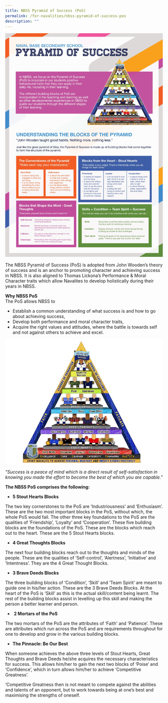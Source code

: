 ```yaml
---
title: NBSS Pyramid of Success (PoS)
permalink: /for-navalities/nbss-pyramid-of-success-pos
description: ""
---
```

<img src="/images/p1.jpg">
<p>The NBSS Pyramid of Success (PoS) is adopted from John Wooden&rsquo;s theory of success and is an anchor to promoting character and achieving success in NBSS. It is also aligned to Thomas Lickona&rsquo;s Performance &amp; Moral Character traits which allow Navalites to develop holistically during their years in NBSS.<strong><br /></strong></p>
<p><strong>Why NBSS PoS<br /></strong>The PoS allows NBSS to</p>
<ul>
<li>Establish a common understanding of what success is and how to go about achieving success,&nbsp;</li>
<li>Develop both performance and moral character traits,&nbsp;</li>
<li>Acquire the right values and attitudes, where the battle is towards self and not against others to achieve and excel.</li>
</ul>
<img src="/images/p2.jpg">
<p><em>"Success is a peace of mind which is a direct result of self-satisfaction in knowing you made the effort to become the best of which you are capable."</em></p>
<p><strong>The NBSS PoS comprises the following:</strong></p>
<ul>
<li><strong>5 Stout Hearts Blocks</strong></li>
</ul>
<p>The two key cornerstones to the PoS are &lsquo;Industriousness&rsquo; and &lsquo;Enthusiasm&rsquo;. These are the two most important blocks in the PoS, without which, the whole PoS would fail. The other three key foundations to the PoS are the qualities of &lsquo;Friendship&rsquo;, &lsquo;Loyalty&rsquo; and &lsquo;Cooperation&rsquo;. These five building blocks are the foundations of the PoS. These are the blocks which reach out to the heart. These are the 5 Stout Hearts blocks.</p>
<ul>
<li><strong>4 Great Thoughts Blocks</strong></li>
</ul>
<p>The next four building blocks reach out to the thoughts and minds of the people. These are the qualities of &lsquo;Self-control&rsquo;, &lsquo;Alertness&rsquo;, &lsquo;Initiative&rsquo; and &lsquo;Intentness&rsquo;. They are the 4 Great Thought Blocks.</p>
<ul>
<li><strong>3 Brave Deeds Blocks</strong></li>
</ul>
<p>The three building blocks of &lsquo;Condition&rsquo;, &lsquo;Skill&rsquo; and &lsquo;Team Spirit&rsquo; are meant to guide one in his/her action. These are the 3 Brave Deeds Blocks. At the heart of the PoS is &lsquo;Skill&rsquo; as this is the actual skill/content being learnt. The rest of the building blocks assist in levelling up this skill and making the person a better learner and person.</p>
<ul>
<li>&nbsp;<strong>2 Mortars of the PoS</strong></li>
</ul>
<p>The two mortars of the PoS are the attributes of &lsquo;Faith&rsquo; and &lsquo;Patience&rsquo;. These are attributes which run across the PoS and are requirements throughout for one to develop and grow in the various building blocks.</p>
<ul>
<li><strong>The Pinnacle: Be Our Best</strong></li>
</ul>
<p>When someone achieves the above three levels of Stout Hearts, Great Thoughts and Brave Deeds he/she acquires the necessary characteristics for success. This allows him/her to gain the next two blocks of &lsquo;Poise&rsquo; and &lsquo;Confidence&rsquo;, which in turn allows him/her to achieve &lsquo;Competitive Greatness&rsquo;.</p>
<p>&lsquo;Competitive Greatness then is not meant to compete against the abilities and talents of an opponent, but to work towards being at one&rsquo;s best and maximising the strengths of oneself.&nbsp;</p>